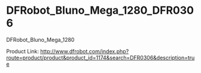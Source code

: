 DFRobot_Bluno_Mega_1280_DFR0306
===============================

DFRobot_Bluno_Mega_1280

Product Link: http://www.dfrobot.com/index.php?route=product/product&product_id=1174&search=DFR0306&description=true
